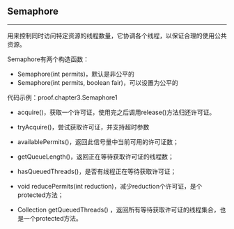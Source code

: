 ## Semaphore
---

用来控制同时访问特定资源的线程数量，它协调各个线程，以保证合理的使用公共资源。

Semaphore有两个构造函数：

* Semaphore(int permits)，默认是非公平的
* Semaphore(int permits, boolean fair)，可以设置为公平的

代码示例：proof.chapter3.Semaphore1

* acquire()，获取一个许可证，使用完之后调用release()方法归还许可证。

* tryAcquire()，尝试获取许可证，并支持超时参数

* availablePermits()，返回此信号量中当前可用的许可证数；

* getQueueLength()，返回正在等待获取许可证的线程数；

* hasQueuedThreads()，是否有线程正在等待获取许可证；

* void reducePermits(int reduction)，减少reduction个许可证，是个protected方法；

* Collection<Thread> getQueuedThreads()  ，返回所有等待获取许可证的线程集合，也是一个protected方法。